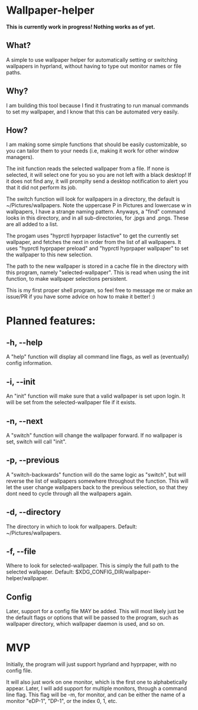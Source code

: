 # Wallpaper-helper

**This is currently work in progress! Nothing works as of yet.**

## What?
A simple to use wallpaper helper for automatically setting or switching wallpapers
in hyprland, without having to type out monitor names or file paths.

## Why?
I am building this tool because I find it frustrating to run manual commands
to set my wallpaper, and I know that this can be automated very easily.

## How?
I am making some simple functions that should be easily customizable,
so you can tailor them to your needs (i.e, making it work for other window managers).

The init function reads the selected wallpaper from a file. If none is
selected, it will select one for you so you are not left with a black desktop!
If it does not find any, it will promplty send a desktop notification to alert
you that it did not perform its job.

The switch function will look for wallpapers in a directory, the default is
~/Pictures/wallpapers. Note the uppercase P in Pictures and lowercase
w in wallpapers, I have a strange naming pattern.
Anyways, a "find" command looks in this directory, and in all 
sub-directories, for .jpgs and .pngs. These are all added to a list.

The progam uses "hyprctl hyprpaper listactive" to get the currently
set wallpaper, and fetches the next in order from the list of all
wallpapers. It uses "hyprctl hyprpaper preload" and 
"hyprctl hyprpaper wallpaper" to set the wallpaper to this new selection.

The path to the new wallpaper is stored in a cache file in the directory
with this program, namely "selected-wallpaper".
This is read when using the init function, to make wallpaper selections persistent.

This is my first proper shell program, so feel free to message me or make an issue/PR
if you have some advice on how to make it better! :)

# Planned features:

## -h, --help
A "help" function will display all command line flags,
as well as (eventually) config information.

## -i, --init
An "init" function will make sure that a valid wallpaper is set upon login.
It will be set from the selected-wallpaper file if it exists.

## -n, --next
A "switch" function will change the wallpaper forward. If no wallpaper is set,
switch will call "init".

## -p, --previous
A "switch-backwards" function will do the same logic as "switch", but will
reverse the list of wallpapers somewhere throughout the function.
This will let the user change wallpapers back to the previous selection, so
that they dont need to cycle through all the wallpapers again.

## -d, --directory
The directory in which to look for wallpapers.
Default: ~/Pictures/wallpapers.

## -f, --file
Where to look for selected-wallpaper.
This is simply the full path to the selected wallpaper.
Default: $XDG_CONFIG_DIR/wallpaper-helper/wallpaper.

## Config
Later, support for a config file MAY be added. 
This will most likely just be the default flags or options that will be passed
to the program, such as wallpaper directory, which wallpaper daemon is used,
and so on.

# MVP
Initially, the program will just support hyprland and hyprpaper, with no config file.

It will also just work on one monitor, which is the first one to alphabetically appear.
Later, I will add support for multiple monitors, through a command line flag.
This flag will be -m, for monitor, and can be either the name of a monitor "eDP-1", "DP-1",
or the index 0, 1, etc.

